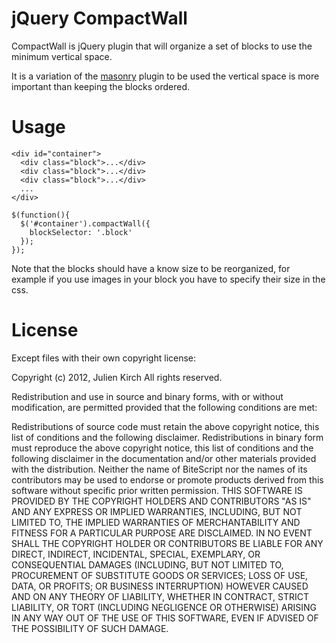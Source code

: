 # jQuery CompactWall

CompactWall is jQuery plugin that will organize a set of blocks to use the minimum vertical space.

It is a variation of the [masonry](http://masonry.desandro.com/) plugin to be used the vertical space is more important
than keeping the blocks ordered.

# Usage

    <div id="container">
      <div class="block">...</div>
      <div class="block">...</div>
      <div class="block">...</div>
      ...
    </div>

    $(function(){
      $('#container').compactWall({
        blockSelector: '.block'
      });
    });

Note that the blocks should have a know size to be reorganized, for example if you use images in your block you have
to specify their size in the css.


# License

Except files with their own copyright license:

Copyright (c) 2012, Julien Kirch
All rights reserved.

Redistribution and use in source and binary forms, with or without modification, are permitted provided that the
following conditions are met:

Redistributions of source code must retain the above copyright notice, this list of conditions and the following
disclaimer.
Redistributions in binary form must reproduce the above copyright notice, this list of conditions and the following
disclaimer in the documentation and/or other materials provided with the distribution.
Neither the name of BiteScript nor the names of its contributors may be used to endorse or promote products derived from
this software without specific prior written permission.
THIS SOFTWARE IS PROVIDED BY THE COPYRIGHT HOLDERS AND CONTRIBUTORS "AS IS" AND ANY EXPRESS OR IMPLIED WARRANTIES,
INCLUDING, BUT NOT LIMITED TO, THE IMPLIED WARRANTIES OF MERCHANTABILITY AND FITNESS FOR A PARTICULAR PURPOSE ARE
DISCLAIMED. IN NO EVENT SHALL THE COPYRIGHT HOLDER OR CONTRIBUTORS BE LIABLE FOR ANY DIRECT, INDIRECT, INCIDENTAL,
SPECIAL, EXEMPLARY, OR CONSEQUENTIAL DAMAGES (INCLUDING, BUT NOT LIMITED TO, PROCUREMENT OF SUBSTITUTE GOODS OR
SERVICES; LOSS OF USE, DATA, OR PROFITS; OR BUSINESS INTERRUPTION) HOWEVER CAUSED AND ON ANY THEORY OF LIABILITY,
WHETHER IN CONTRACT, STRICT LIABILITY, OR TORT (INCLUDING NEGLIGENCE OR OTHERWISE) ARISING IN ANY WAY OUT OF THE USE OF
THIS SOFTWARE, EVEN IF ADVISED OF THE POSSIBILITY OF SUCH DAMAGE.